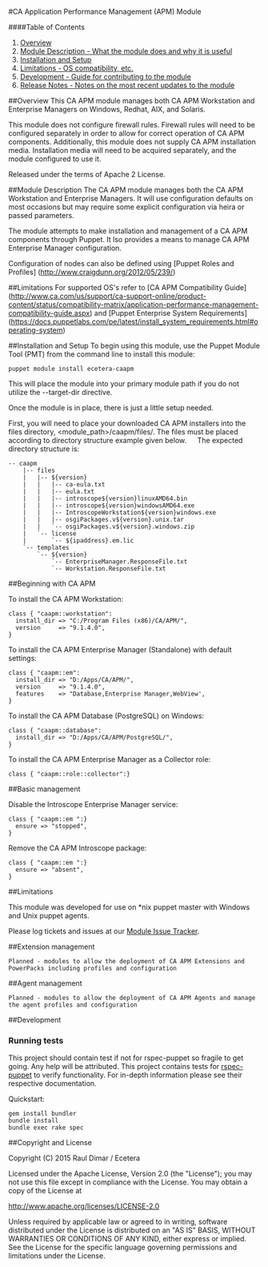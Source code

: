 #CA Application Performance Management (APM) Module

####Table of Contents
1. [Overview](#overview)
2. [Module Description - What the module does and why it is useful](#module-description)
3. [Installation and Setup](#Installation-and-Setup)
4. [Limitations - OS compatibility, etc.](#limitations)
5. [Development - Guide for contributing to the module](#development)
6. [Release Notes - Notes on the most recent updates to the module](#release-notes)



##Overview
This CA APM module manages both CA APM Workstation and Enterprise Managers on Windows, Redhat, AIX, and Solaris. 

This module does not configure firewall rules. Firewall rules will need to be configured separately in order to allow for correct operation of CA APM components. Additionally, this module does not supply CA APM installation media. Installation media will need to be acquired separately, and the module configured to use it.

Released under the terms of Apache 2 License.

##Module Description
The CA APM module manages both the CA APM Workstation and Enterprise Managers.  It will use configuration defaults on most occasions but may require some explicit configuration via heira or passed parameters.  

The module attempts to make installation and management of a CA APM components through Puppet.  It lso provides a means to manage CA APM Enterprise Manager configuration. 

Configuration of nodes can also be defined using [Puppet Roles and Profiles] (http://www.craigdunn.org/2012/05/239/)

##Limitations
For supported OS's refer to [CA APM Compatibility Guide] (http://www.ca.com/us/support/ca-support-online/product-content/status/compatibility-matrix/application-performance-management-compatibility-guide.aspx) and [Puppet Enterprise System Requirements] (https://docs.puppetlabs.com/pe/latest/install_system_requirements.html#operating-system)


##Installation and Setup
To begin using this module, use the Puppet Module Tool (PMT) from the command line to install this module:

```puppet
puppet module install ecetera-caapm
```

This will place the module into your primary module path if you do not utilize the --target-dir directive.

Once the module is in place, there is just a little setup needed.

First, you will need to place your downloaded CA APM installers into the files directory, <module_path>/caapm/files/. The files must be placed according to directory structure example given below.
 
The expected directory structure is:
```puppet
-- caapm
    |-- files
    |   |-- ${version}
    |   |   |-- ca-eula.txt
    |   |   |-- eula.txt
    |   |   |-- introscope${version}linuxAMD64.bin
    |   |   |-- introscope${version}windowsAMD64.exe
    |   |   |-- IntroscopeWorkstation${version}windows.exe
    |   |   |-- osgiPackages.v${version}.unix.tar
    |   |   `-- osgiPackages.v${version}.windows.zip
    |   `-- license
    |       `-- ${ipaddress}.em.lic
    `-- templates
        `-- ${version}
            `-- EnterpriseManager.ResponseFile.txt
            `-- Workstation.ResponseFile.txt
```

##Beginning with CA APM

To install the CA APM Workstation:
```puppet
class { "caapm::workstation":
  install_dir => "C:/Program Files (x86)/CA/APM/",
  version     => "9.1.4.0",
}
```

To install the CA APM Enterprise Manager (Standalone) with default settings:
```puppet
class { "caapm::em":
  install_dir => "D:/Apps/CA/APM/",
  version     => "9.1.4.0",
  features    => "Database,Enterprise Manager,WebView',
}
```

To install the CA APM Database (PostgreSQL) on Windows:
```puppet
class { "caapm::database":
  install_dir => "D:/Apps/CA/APM/PostgreSQL/",
}
```

To install the CA APM Enterprise Manager as a Collector role:
```puppet
class { "caapm::role::collector":}
```

##Basic management

Disable the Introscope Enterprise Manager service:
```puppet
class { "caapm::em ":}
  ensure => "stopped",
}
```

Remove the CA APM Introscope package:
```puppet
class { "caapm::em ":}
  ensure => "absent",
}
```

##Limitations

This module was developed for use on *nix puppet master with Windows and Unix puppet agents.

Please log tickets and issues at our [Module Issue Tracker]( https://github.com/Ecetera/puppet-caapm/issues).

##Extension management

```puppet
Planned - modules to allow the deployment of CA APM Extensions and PowerPacks including profiles and configuration
```

##Agent management
```puppet
Planned - modules to allow the deployment of CA APM Agents and manage the agent profiles and configuration
```

##Development

### Running tests

This project should contain test if not for rspec-puppet so fragile to get going.  Any help will be attributed.
This project contains tests for [rspec-puppet](http://rspec-puppet.com/) to verify functionality. For in-depth information please see their respective documentation.

Quickstart:

    gem install bundler
    bundle install
    bundle exec rake spec

##Copyright and License

Copyright (C) 2015 Raul Dimar / Ecetera

Licensed under the Apache License, Version 2.0 (the "License");
you may not use this file except in compliance with the License.
You may obtain a copy of the License at

  http://www.apache.org/licenses/LICENSE-2.0

Unless required by applicable law or agreed to in writing, software
distributed under the License is distributed on an "AS IS" BASIS,
WITHOUT WARRANTIES OR CONDITIONS OF ANY KIND, either express or implied.
See the License for the specific language governing permissions and
limitations under the License.
